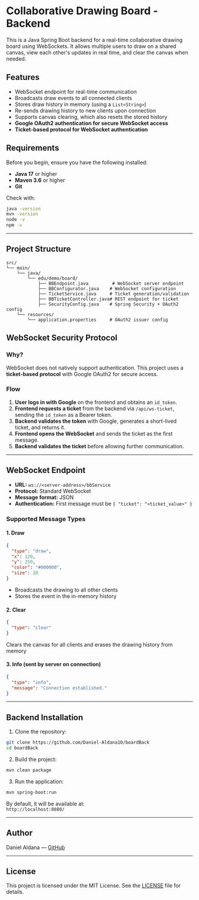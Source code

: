 # Collaborative Drawing Board - Backend

This is a Java Spring Boot backend for a real-time collaborative drawing board using WebSockets. It allows multiple users to draw on a shared canvas, view each other's updates in real time, and clear the canvas when needed.

## Features

- WebSocket endpoint for real-time communication
- Broadcasts draw events to all connected clients
- Stores draw history in memory (using a `List<String>`)
- Re-sends drawing history to new clients upon connection
- Supports canvas clearing, which also resets the stored history
- **Google OAuth2 authentication for secure WebSocket access**
- **Ticket-based protocol for WebSocket authentication**


## Requirements

Before you begin, ensure you have the following installed:

- **Java 17** or higher
- **Maven 3.6** or higher
- **Git**


Check with:

```bash
java -version
mvn -version
node -v
npm -v
```

---

## Project Structure
```
src/
└── main/
    └── java/
        └── edu/demo/board/
            ├── BBEndpoint.java         # WebSocket server endpoint
            ├── BBConfigurator.java    # WebSocket configuration
            ├── TicketService.java     # Ticket generation/validation
            ├── BBTicketController.java# REST endpoint for ticket
            ├── SecurityConfig.java    # Spring Security + OAuth2 config
    └── resources/
        └── application.properties     # OAuth2 issuer config
```

## WebSocket Security Protocol

### Why?
WebSocket does not natively support authentication. This project uses a **ticket-based protocol** with Google OAuth2 for secure access.

### Flow
1. **User logs in with Google** on the frontend and obtains an `id_token`.
2. **Frontend requests a ticket** from the backend via `/api/ws-ticket`, sending the `id_token` as a Bearer token.
3. **Backend validates the token** with Google, generates a short-lived ticket, and returns it.
4. **Frontend opens the WebSocket** and sends the ticket as the first message.
5. **Backend validates the ticket** before allowing further communication.

---

## WebSocket Endpoint

- **URL:** `ws://<server-address>/bbService`
- **Protocol:** Standard WebSocket
- **Message format:** JSON
- **Authentication:** First message must be `{ "ticket": "<ticket_value>" }`

### Supported Message Types

#### 1. Draw
```json
{
  "type": "draw",
  "x": 120,
  "y": 250,
  "color": "#000000",
  "size": 20
}
```
- Broadcasts the drawing to all other clients
- Stores the event in the in-memory history

#### 2. Clear
```json
{
  "type": "clear"
}
```
Clears the canvas for all clients and erases the drawing history from memory

#### 3. Info (sent by server on connection)
```json
{
  "type": "info",
  "message": "Connection established."
}
```

---

## Backend Installation

1. Clone the repository:

```bash
git clone https://github.com/Daniel-Aldana10/boardBack
cd boardBack
```

2. Build the project:

```bash
mvn clean package
```

3. Run the application:

```bash
mvn spring-boot:run
```

By default, it will be available at:  
`http://localhost:8080/`

---
## Author

Daniel Aldana — [GitHub](https://github.com/Daniel-Aldana10)

---

## License

This project is licensed under the MIT License. See the [LICENSE](LICENSE) file for details.
